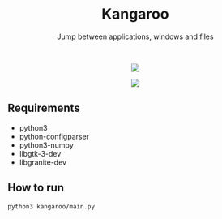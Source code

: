 <div align="center">
  <h1 align="center">Kangaroo</h1>
  <p align="center">Jump between applications, windows and files</p>
</div>

<br/>

<p align="center">
   <a href="https://github.com/mirkobrombin/Knagaroo/blob/master/LICENSE">
    <img src="https://img.shields.io/badge/License-GPL--3.0-blue.svg">
   </a>
</p>

<p align="center">
    <img  src="https://raw.githubusercontent.com/mirkobrombin/Kangaroo/master/data/screenshot-1.png">

## Requirements
- python3
- python-configparser
- python3-numpy
- libgtk-3-dev
- libgranite-dev 

## How to run
```bash
python3 kangaroo/main.py


